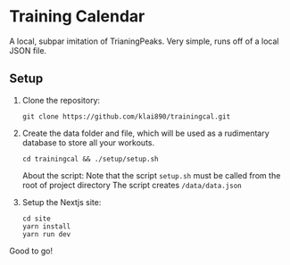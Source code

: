 # Training Calendar

A local, subpar imitation of TrianingPeaks. Very simple, runs off of a local JSON file.

## Setup
1. Clone the repository:
   ```
   git clone https://github.com/klai890/trainingcal.git
   ```
3. Create the data folder and file, which will be used as a rudimentary database to store all your workouts.

   ```
   cd trainingcal && ./setup/setup.sh
   ```

   About the script: Note that the script `setup.sh` must be called from the root of project directory
   The script creates `/data/data.json`
5. Setup the Nextjs site:
   ```
   cd site
   yarn install
   yarn run dev
   ```
   
Good to go!
